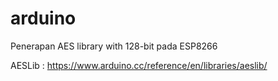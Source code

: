 # arduino
Penerapan AES library with 128-bit pada ESP8266

AESLib :
https://www.arduino.cc/reference/en/libraries/aeslib/

